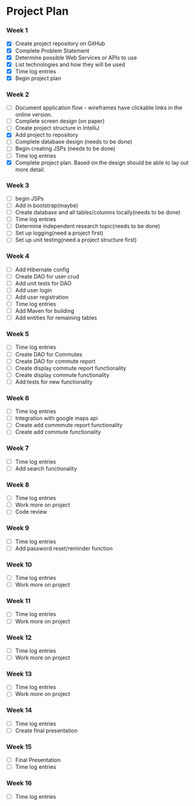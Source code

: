 # Project Plan

### Week 1
- [X] Create project repository on GitHub
- [X] Complete Problem Statement
- [X] Determine possible Web Services or APIs to use
- [X] List technologies and how they will be used
- [X] Time log entries
- [X] Begin project plan

### Week 2
- [ ] Document application flow - wireframes have clickable links in the online version.
- [ ] Complete screen design (on paper)
- [ ] Create project structure in IntelliJ
- [X] Add project to repository
- [ ] Complete database design (needs to be done)
- [ ] Begin creating JSPs (needs to be done)
- [ ] Time log entries
- [X] Complete project plan. Based on the design should be able to lay out 
more detail.

### Week 3
- [ ] begin JSPs
- [ ] Add in bootstrap(maybe)
- [ ] Create database and all tables/columns locally(needs to be done)
- [ ] Time log entries
- [ ] Determine independent research topic(needs to be done)
- [ ] Set up logging(need a project first)
- [ ] Set up unit testing(need a project structure first)

### Week 4
- [ ] Add Hibernate config
- [ ] Create DAO for user crud
- [ ] Add unit tests for DAO
- [ ] Add user login  
- [ ] Add user registration
- [ ] Time log entries
- [ ] Add Maven for building
- [ ] Add entities for remaining tables

### Week 5

- [ ] Time log entries
- [ ] Create DAO for Commutes
- [ ] Create DAO for commute report
- [ ] Create display commute report functionality
- [ ] Create display commute functionality
- [ ] Add tests for new functionality

### Week 6
- [ ] Time log entries
- [ ] Integration with google maps api
- [ ] Create add commmute report functionality
- [ ] Create add commute functionality

### Week 7
- [ ] Time log entries
- [ ] Add search functionality

### Week 8
- [ ] Time log entries
- [ ] Work more on project
- [ ] Code review

### Week 9
- [ ] Time log entries
- [ ] Add password reset/reminder function

### Week 10
- [ ] Time log entries
- [ ] Work more on project

### Week 11
- [ ] Time log entries
- [ ] Work more on project

### Week 12
- [ ] Time log entries
- [ ] Work more on project

### Week 13
- [ ] Time log entries
- [ ] Work more on project

### Week 14
- [ ] Time log entries
- [ ] Create final presentation

### Week 15
- [ ] Final Presentation
- [ ] Time log entries

### Week 16
- [ ] Time log entries